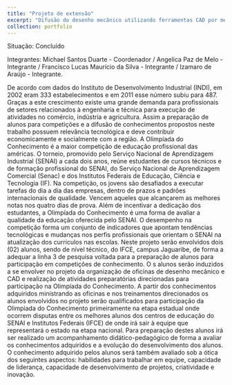```yaml
---
title: "Projeto de extensão"
excerpt: "Difusão do desenho mecânico utilizando ferramentas CAD por meio de torneios de educação profissional<br/><img src='/images/500x300.png'>"
collection: portfolio
---
```


Situação: Concluído

Integrantes: Michael Santos Duarte - Coordenador / Angelica Paz de Melo - Integrante / Francisco Lucas Maurício da Silva - Integrante / Izamaro de Araújo - Integrante.

De acordo com dados do Instituto de Desenvolvimento Industrial (INDI), em 2002 eram 333 estabelecimentos e em 2011 esse número subiu para 487. Graças a este crescimento existe uma grande demanda para profissionais de setores relacionados à engenharia e técnica para execução de atividades no comércio, indústria e agricultura. Assim a preparação de alunos para competições e a difusão de conhecimentos propostos neste trabalho possuem relevância tecnológica e deve contribuir economicamente e socialmente com a região. A Olimpíada do Conhecimento é a maior competição de educação profissional das américas. O torneio, promovido pelo Serviço Nacional de Aprendizagem Industrial (SENAI) a cada dois anos, reúne estudantes de cursos técnicos e de formação profissional do SENAI, do Serviço Nacional de Aprendizagem Comercial (Senac) e dos Institutos Federais de Educação, Ciência e Tecnologia (IF). Na competição, os jovens são desafiados a executar tarefas do dia a dia das empresas, dentro de prazos e padrões internacionais de qualidade. Vencem aqueles que alcançarem as melhores notas nos quatro dias de prova. Além de incentivar a dedicação dos estudantes, a Olimpíada do Conhecimento é uma forma de avaliar a qualidade da educação oferecida pelo SENAI. O desempenho na competição forma um conjunto de indicadores que apontam tendências tecnológicas e mudanças nos perfis profissionais que orientam o SENAI na atualização dos currículos nas escolas. Neste projeto serão envolvidos dois (02) alunos, sendo de nível técnico, do IFCE, campus Jaguaribe, de forma a adequar a linha 3 de pesquisa voltada para a preparação de alunos para participação em competições de conhecimento. O s alunos serão induzidos a se envolver no projeto da organização de oficinas de desenho mecânico e CAD e realização de atividades preparatórias direcionadas para participação na Olimpíada do Conhecimento. A partir dos conhecimentos adquiridos ministrando as oficinas e nos treinamentos direcionados os alunos envolvidos no projeto serão qualificados para participação da Olimpíada do Conhecimento primeiramente na etapa estadual onde ocorrem disputas entre os melhores alunos dos centros de educação do SENAI e Institutos Federais (IFCE) de onde irá sair à equipe que representará o estado na etapa nacional. Para preparação destes alunos irá ser realizado um acompanhamento didático-pedagógico de forma a avaliar os conhecimentos adquiridos e a evolução do desenvolvimento dos alunos. O conhecimento adquirido pelos alunos será também avaliado sob a ótica dos seguintes aspectos: habilidades para trabalhar em equipe, capacidade de liderança, capacidade de desenvolvimento de projetos, criatividade e inovação.
